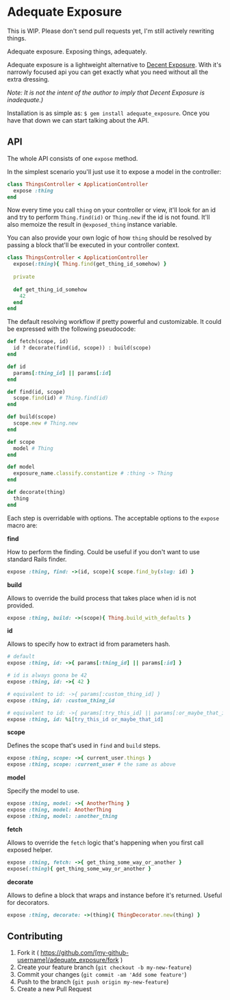 # Adequate Exposure

This is WIP. Please don't send pull requests yet, I'm still actively rewriting things.

Adequate exposure. Exposing things, adequately.

Adequate exposure is a lightweight alternative to [Decent Exposure](https://github.com/voxdolo/decent_exposure). With it's narrowly focused api you can get exactly what you need without all the extra dressing.

*Note: It is not the intent of the author to imply that Decent Exposure is inadequate.)*

Installation is as simple as: `$ gem install adequate_exposure`. Once you have that down we can start talking about the API.

## API

The whole API consists of one `expose` method.

In the simplest scenario you'll just use it to expose a model in the controller:

```ruby
class ThingsController < ApplicationController
  expose :thing
end
```

Now every time you call `thing` on your controller or view, it'll look for an id and try to perform `Thing.find(id)` or `Thing.new` if the id is not found. It'll also memoize the result in `@exposed_thing` instance variable.

You can also provide your own logic of how `thing` should be resolved by passing a block that'll be executed in your controller context.

```ruby
class ThingsController < ApplicationController
  expose(:thing){ Thing.find(get_thing_id_somehow) }
  
  private
  
  def get_thing_id_somehow
    42
  end
end
```

The default resolving workflow if pretty powerful and customizable. It could be expressed with the following pseudocode:

```ruby
def fetch(scope, id)
  id ? decorate(find(id, scope)) : build(scope)
end

def id
  params[:thing_id] || params[:id]
end

def find(id, scope)
  scope.find(id) # Thing.find(id)
end

def build(scope)
  scope.new # Thing.new
end

def scope
  model # Thing
end

def model
  exposure_name.classify.constantize # :thing -> Thing
end

def decorate(thing)
  thing
end
```

Each step is overridable with options. The acceptable options to the `expose` macro are:

**find**

How to perform the finding. Could be useful if you don't want to use standard Rails finder.

```ruby
expose :thing, find: ->(id, scope){ scope.find_by(slug: id) }
```

**build**

Allows to override the build process that takes place when id is not provided.

```ruby
expose :thing, build: ->(scope){ Thing.build_with_defaults }
```

**id**

Allows to specify how to extract id from parameters hash.

```ruby
# default
expose :thing, id: ->{ params[:thing_id] || params[:id] }

# id is always goona be 42
expose :thing, id: ->{ 42 }

# equivalent to id: ->{ params[:custom_thing_id] }
expose :thing, id: :custom_thing_id

# equivalent to id: ->{ params[:try_this_id] || params[:or_maybe_that_id] }
expose :thing, id: %i[try_this_id or_maybe_that_id]
```

**scope**

Defines the scope that's used in `find` and `build` steps.

```ruby
expose :thing, scope: ->{ current_user.things }
expose :thing, scope: :current_user # the same as above
```

**model**

Specify the model to use.

```ruby
expose :thing, model: ->{ AnotherThing }
expose :thing, model: AnotherThing
expose :thing, model: :another_thing
```

**fetch**

Allows to override the `fetch` logic that's happening when you first call exposed helper.

```ruby
expose :thing, fetch: ->{ get_thing_some_way_or_another }
expose(:thing){ get_thing_some_way_or_another }
```

**decorate**

Allows to define a block that wraps and instance before it's returned. Useful for decorators.

```ruby
expose :thing, decorate: ->(thing){ ThingDecorator.new(thing) }
```

## Contributing

1. Fork it ( https://github.com/[my-github-username]/adequate_exposure/fork )
2. Create your feature branch (`git checkout -b my-new-feature`)
3. Commit your changes (`git commit -am 'Add some feature'`)
4. Push to the branch (`git push origin my-new-feature`)
5. Create a new Pull Request

